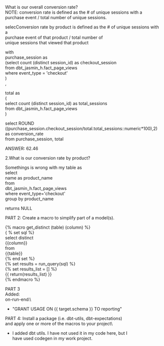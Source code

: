 What is our overall conversion rate?\
NOTE: conversion rate is defined as the # of unique sessions with a\
purchase event / total number of unique sessions.

selecConversion rate by product is defined as the # of unique sessions with a\
purchase event of that product / total number of\
unique sessions that viewed that product

with\
purchase_session as\
(select count (distinct session_id) as checkout_session\
from dbt_jasmin_h.fact_page_views\
where event_type = 'checkout'\
)\
,

total as\
(\
select count (distinct session_id) as total_sessions\
from dbt_jasmin_h.fact_page_views\
)

select ROUND ((purchase_session.checkout_session/total.total_sessions::numeric*100),2)\
as conversion_rate\
from purchase_session, total

ANSWER: 62.46

2.What is our conversion rate by product?

Somethings is wrong with my table as\
select\
name as product_name\
from\
dbt_jasmin_h.fact_page_views\
where event_type='checkout'\
group by product_name

returns NULL

PART 2: Create a macro to simplify part of a model(s).

{% macro get_distinct (table) (column) %}\
{ % set sql %}\
select distinct\
{{column}}\
from\
{{table}}\
{% end set %}\
{% set results = run_query(sql) %}\
  {% set results_list = [] %}\
{{ return(results_list) }}\
{% endmacro %}

PART 3\
Added:\
on-run-end:\
  - "GRANT USAGE ON {{ target.schema }} TO reporting"

PART 4: Install a package (i.e. dbt-utils, dbt-expectations)\
and apply one or more of the macros to your project\
- I added dbt utils. I have not used it in my code here, but I\
have used codegen in my work project.
